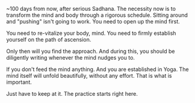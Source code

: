 ~100 days from now, after serious Sadhana.
The necessity now is to transform the mind and body through a rigorous schedule. Sitting around and "pushing" isn't going to work. You need to open up the mind first.

You need to re-vitalize your body, mind. You need to firmly establish yourself on the path of ascension.

Only then will you find the approach. And during this, you should be diligently writing whenever the mind nudges you to.

If you don't feed the mind anything. And you are established in Yoga. The mind itself will unfold beautifully, without any effort. That is what is important.

Just have to keep at it. The practice starts right here.
